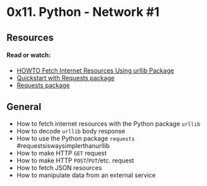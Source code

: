 # 0x11. Python - Network #1

## Resources

#### Read or watch:

* [HOWTO Fetch Internet Resources Using urllib Package](https://intranet.alxswe.com/rltoken/KoRrs5dVWsb-B82e-M1TQQ)
* [Quickstart with Requests package](https://intranet.alxswe.com/rltoken/OGcRGPr7TSWtzypDd0ZibQ)
* [Requests package](https://intranet.alxswe.com/rltoken/dUNaNQrV2bMSstILitQbXQ)

## General

* How to fetch internet resources with the Python package `urllib`
* How to decode `urllib` body response
* How to use the Python package `requests` #requestsiswaysimplerthanurllib
* How to make HTTP `GET` request 
* How to make HTTP `POST`/`PUT`/etc. request
* How to fetch JSON resources
* How to manipulate data from an external service
